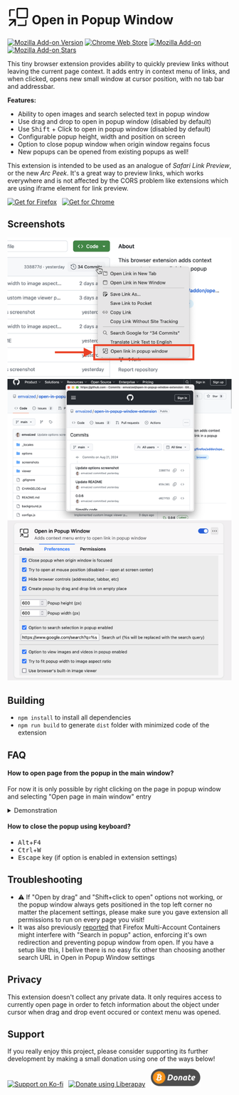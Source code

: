 # <sub><img src="./src/assets/icon.png" height="48" width="48"></sub> Open in Popup Window

[![Mozilla Add-on Version](https://img.shields.io/amo/v/open-in-popup-window?label=version&color=red)](https://addons.mozilla.org/firefox/addon/open-in-popup-window/)
[![Chrome Web Store](https://img.shields.io/chrome-web-store/users/gmnkpkmmkhbgnljljcchnakehlkihhie?label=users&logo=googlechrome&logoColor=white&color=blue)](https://chrome.google.com/webstore/detail/open-in-popup-window/gmnkpkmmkhbgnljljcchnakehlkihhie)
[![Mozilla Add-on](https://img.shields.io/amo/users/open-in-popup-window?color=%23FF6611&label=users&logo=Firefox)](https://addons.mozilla.org/firefox/addon/open-in-popup-window/)
[![Mozilla Add-on Stars](https://img.shields.io/amo/stars/open-in-popup-window)](https://addons.mozilla.org/firefox/addon/open-in-popup-window/)

This tiny browser extension provides ability to quickly preview links without leaving the current page context. It adds entry in context menu of links, and when clicked, opens new small window at cursor position, with no tab bar and addressbar. 

<b>Features:</b>
- Ability to open images and search selected text in popup window
- Use drag and drop to open in popup window (disabled by default)
- Use <kbd>Shift</kbd> + Click to open in popup window (disabled by default)
- Configurable popup height, width and position on screen
- Option to close popup window when origin window regains focus
- New popups can be opened from existing popups as well!

This extension is intended to be used as an analogue of <i>Safari Link Preview</i>, or the new <i>Arc Peek</i>. It's a great way to preview links, which works everywhere and is not affected by the CORS problem like extensions which are using iframe element for link preview.


<a href="https://addons.mozilla.org/firefox/addon/open-in-popup-window/"><img src="https://user-images.githubusercontent.com/585534/107280546-7b9b2a00-6a26-11eb-8f9f-f95932f4bfec.png" alt="Get for Firefox"></a> &nbsp; <a href="https://chrome.google.com/webstore/detail/open-in-popup-window/gmnkpkmmkhbgnljljcchnakehlkihhie"><img src="https://storage.googleapis.com/web-dev-uploads/image/WlD8wC6g8khYWPJUsQceQkhXSlv1/iNEddTyWiMfLSwFD6qGq.png" alt="Get for Chrome" height=65 ></a>

## Screenshots

<img src="./screenshots/context-menu.png">

<img src="./screenshots/open-in-popup-screenshot.png">

<img src="./screenshots/options-screenshot.png">

## Building
- `npm install` to install all dependencies
- `npm run build` to generate `dist` folder with minimized code of the extension

## FAQ
#### How to open page from the popup in the main window? 
For now it is only possible by right clicking on the page in popup window and selecting "Open page in main window" entry
<details>
    <summary>Demonstration</summary>
    <img src="./screenshots/open-in-main-window.png" />
</details>

#### How to close the popup using keyboard?
- <kbd>Alt</kbd>+<kbd>F4</kbd>
- <kbd>Ctrl</kbd>+<kbd>W</kbd>
- <kbd>Escape</kbd> key (if option is enabled in extension settings)

## Troubleshooting
- ⚠️ If "Open by drag" and "Shift+click to open" options not working, or the popup window always gets positioned in the top left corner no matter the placement settings, please make sure you gave extension all permissions to run on every page you visit!
- It was also previously [reported](https://github.com/emvaized/open-in-popup-window-extension/issues/1#issuecomment-1637067834) that Firefox Multi-Account Containers might interfere with "Search in popup" action, enforcing it's own redirection and preventing popup window from open. If you have a setup like this, I belive there is no easy fix other than choosing another search URL in Open in Popup Window settings

## Privacy
This extension doesn't collect any private data. It only requires access to currently open page in order to fetch information about the object under cursor when drag and drop event occured or context menu was opened.

## Support
If you really enjoy this project, please consider supporting its further development by making a small donation using one of the ways below! 

<a href="https://ko-fi.com/emvaized"><img src="https://cdn.prod.website-files.com/5c14e387dab576fe667689cf/64f1a9ddd0246590df69ea0b_kofi_long_button_red%25402x-p-800.png" alt="Support on Ko-fi" height="40"></a> &nbsp; <a href="https://liberapay.com/emvaized/donate"><img alt="Donate using Liberapay" src="https://liberapay.com/assets/widgets/donate.svg" height="40"></a> &nbsp; <a href="https://emvaized.github.io/donate/bitcoin/"><img src="https://github.com/emvaized/emvaized.github.io/blob/main/donate/bitcoin/assets/bitcoin-donate-button.png?raw=true" alt="Donate Bitcoin" height="40" /></a>